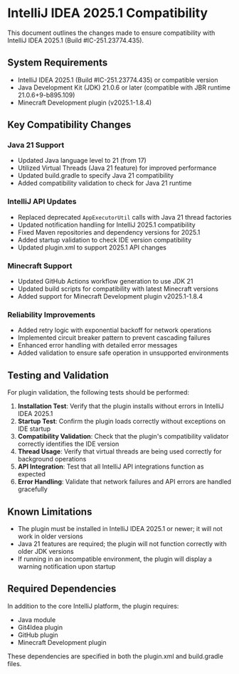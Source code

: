 # IntelliJ IDEA 2025.1 Compatibility

This document outlines the changes made to ensure compatibility with IntelliJ IDEA 2025.1 (Build #IC-251.23774.435).

## System Requirements

- IntelliJ IDEA 2025.1 (Build #IC-251.23774.435) or compatible version
- Java Development Kit (JDK) 21.0.6 or later (compatible with JBR runtime 21.0.6+9-b895.109)
- Minecraft Development plugin (v2025.1-1.8.4)

## Key Compatibility Changes

### Java 21 Support

- Updated Java language level to 21 (from 17)
- Utilized Virtual Threads (Java 21 feature) for improved performance
- Updated build.gradle to specify Java 21 compatibility
- Added compatibility validation to check for Java 21 runtime

### IntelliJ API Updates

- Replaced deprecated `AppExecutorUtil` calls with Java 21 thread factories
- Updated notification handling for IntelliJ 2025.1 compatibility
- Fixed Maven repositories and dependency versions for 2025.1
- Added startup validation to check IDE version compatibility
- Updated plugin.xml to support 2025.1 API changes

### Minecraft Support

- Updated GitHub Actions workflow generation to use JDK 21
- Updated build scripts for compatibility with latest Minecraft versions
- Added support for Minecraft Development plugin v2025.1-1.8.4

### Reliability Improvements

- Added retry logic with exponential backoff for network operations
- Implemented circuit breaker pattern to prevent cascading failures
- Enhanced error handling with detailed error messages
- Added validation to ensure safe operation in unsupported environments

## Testing and Validation

For plugin validation, the following tests should be performed:

1. **Installation Test**: Verify that the plugin installs without errors in IntelliJ IDEA 2025.1
2. **Startup Test**: Confirm the plugin loads correctly without exceptions on IDE startup
3. **Compatibility Validation**: Check that the plugin's compatibility validator correctly identifies the IDE version
4. **Thread Usage**: Verify that virtual threads are being used correctly for background operations
5. **API Integration**: Test that all IntelliJ API integrations function as expected
6. **Error Handling**: Validate that network failures and API errors are handled gracefully

## Known Limitations

- The plugin must be installed in IntelliJ IDEA 2025.1 or newer; it will not work in older versions
- Java 21 features are required; the plugin will not function correctly with older JDK versions
- If running in an incompatible environment, the plugin will display a warning notification upon startup

## Required Dependencies

In addition to the core IntelliJ platform, the plugin requires:

- Java module
- Git4Idea plugin
- GitHub plugin
- Minecraft Development plugin

These dependencies are specified in both the plugin.xml and build.gradle files.